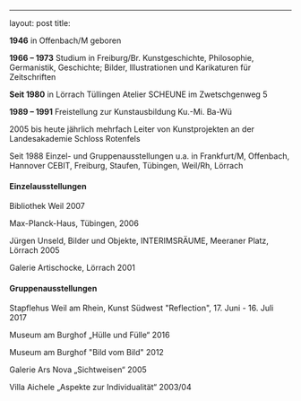 ---
layout: post
title: 


**1946** in Offenbach/M geboren

**1966 – 1973** Studium in Freiburg/Br.
Kunstgeschichte, Philosophie, Germanistik,
Geschichte; Bilder, Illustrationen und Karikaturen für Zeitschriften

**Seit 1980** in Lörrach Tüllingen
Atelier SCHEUNE im Zwetschgenweg 5

**1989 – 1991** Freistellung zur Kunstausbildung
Ku.-Mi. Ba-Wü

2005 bis heute jährlich mehrfach Leiter von Kunstprojekten an
der Landesakademie Schloss Rotenfels



Seit 1988 Einzel- und Gruppenausstellungen u.a. in Frankfurt/M, Offenbach, Hannover CEBIT, Freiburg, Staufen, Tübingen, Weil/Rh, Lörrach

#### Einzelausstellungen

Bibliothek Weil 2007

Max-Planck-Haus, Tübingen, 2006

Jürgen Unseld, Bilder und Objekte, INTERIMSRÄUME, Meeraner Platz, Lörrach 2005

Galerie Artischocke, Lörrach 2001


#### Gruppenausstellungen

Stapflehus Weil am Rhein, Kunst Südwest "Reflection", 17. Juni - 16. Juli 2017

Museum am Burghof „Hülle und Fülle“ 2016

Museum am Burghof "Bild vom Bild" 2012

Galerie Ars Nova „Sichtweisen“ 2005

Villa Aichele „Aspekte zur Individualität“ 2003/04




